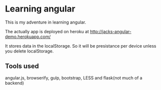 # Learning angular
This is my adventure in learning angular.

The actually app is deployed on heroku at http://jacks-angular-demo.herokuapp.com/

It stores data in the localStorage. So it will be presistance per device unless you delete localStorage.

## Tools used
angular.js, browserify, gulp, bootstrap, LESS and flask(not much of a backend)

